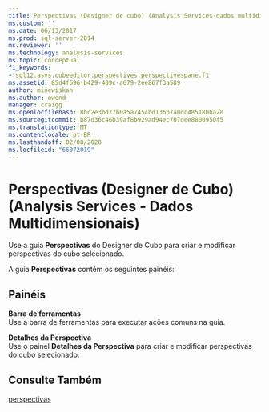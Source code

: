 ```yaml
---
title: Perspectivas (Designer de cubo) (Analysis Services-dados multidimensionais) | Microsoft Docs
ms.custom: ''
ms.date: 06/13/2017
ms.prod: sql-server-2014
ms.reviewer: ''
ms.technology: analysis-services
ms.topic: conceptual
f1_keywords:
- sql12.asvs.cubeeditor.perspectives.perspectivespane.f1
ms.assetid: 85d4f696-b429-409c-a679-2ee867f3a589
author: minewiskan
ms.author: owend
manager: craigg
ms.openlocfilehash: 8bc2e3bd77b0a5a7454bd136b7a0dc485180ba28
ms.sourcegitcommit: b87d36c46b39af8b929ad94ec707dee8800950f5
ms.translationtype: MT
ms.contentlocale: pt-BR
ms.lasthandoff: 02/08/2020
ms.locfileid: "66072019"
---
```

# <a name="perspectives-cube-designer-analysis-services---multidimensional-data"></a>Perspectivas (Designer de Cubo) (Analysis Services - Dados Multidimensionais)
  Use a guia **Perspectivas** do Designer de Cubo para criar e modificar perspectivas do cubo selecionado.  
  
 A guia **Perspectivas** contém os seguintes painéis:  
  
## <a name="panes"></a>Painéis  
 **Barra de ferramentas**  
 Use a barra de ferramentas para executar ações comuns na guia.  
  
 **Detalhes da Perspectiva**  
 Use o painel **Detalhes da Perspectiva** para criar e modificar perspectivas do cubo selecionado.  
  
## <a name="see-also"></a>Consulte Também  
 [perspectivas](multidimensional-models-olap-logical-cube-objects/perspectives.md)  
  
  
